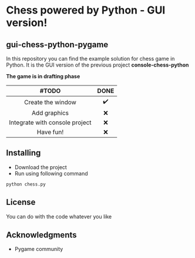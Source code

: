 # Chess powered by Python - GUI version!
## gui-chess-python-pygame

In this repository you can find the example solution for chess game in Python.
It is the GUI version of the previous project **console-chess-python**

**The game is in drafting phase**

| #TODO | DONE |
| :---: | :---: |
| Create the window | ✔️ |
| Add graphics | ❌ |
| Integrate with console project | ❌ |
| Have fun! | ❌ |

## Installing 
* Download the project
* Run using following command
```
python chess.py
```
## License
You can do with the code whatever you like

## Acknowledgments

* Pygame community
